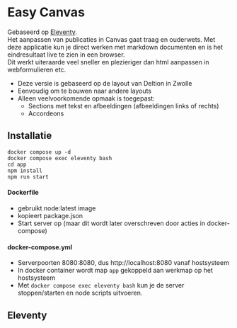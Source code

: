 # Easy Canvas
Gebaseerd op [Eleventy](https://www.11ty.com).  
Het aanpassen van publicaties in Canvas gaat traag en ouderwets. Met deze applicatie kun je direct werken met markdown documenten en is het eindresultaat live te zien in een browser.  
Dit werkt uiteraarde veel sneller en plezieriger dan html aanpassen in webformulieren etc.

* Deze versie is gebaseerd op de layout van Deltion in Zwolle
* Eenvoudig om te bouwen naar andere layouts
* Alleen veelvoorkomende opmaak is toegepast:
    * Sections met tekst en afbeeldingen (afbeeldingen links of rechts)
    * Accordeons

## Installatie
```shell
docker compose up -d
docker compose exec eleventy bash
cd app
npm install
npm run start

```
#### Dockerfile 
* gebruikt node:latest image
* kopieert package.json
* Start server op (maar dit wordt later overschreven door acties in docker-compose)

#### docker-compose.yml
* Serverpoorten 8080:8080, dus http://localhost:8080 vanaf hostsysteem
* In docker container wordt map `app` gekoppeld aan werkmap op het hostsysteem
* Met `docker compose exec eleventy bash` kun je de server stoppen/starten en node scripts uitvoeren.

## Eleventy
